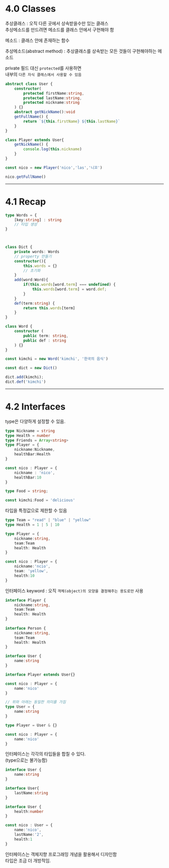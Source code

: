 # 4.0 Classes
추상클래스 : 오직 다른 곳에서 상속받을수만 있는 클래스  
추상메소드를 만드려면 메소드를 클래스 안에서 구현해야 함  

메소드 : 클래스 안에 존재하는 함수  

추상메소드(abstract method) : 추상클래스를 상속받는 모든 것들이 구현해야하는 메소드  

private 필드 대신 `protected`를 사용하면  
내부의 `다른 자식 클래스에서 사용할 수 있음`  

```ts
abstract class User {
    constructor(
        protected firstName:string,
        protected lastName:string,
        protected nickname:string
    ) {}
    abstract getNickName():void
    getFullName() {
        return `${this.firstName} ${this.lastName}`
    }
}

class Player extends User{
    getNickName() {
        console.log(this.nickname)
    }
}

const nico = new Player('nico','las','니꼬')

nico.getFullName()
```

---
# 4.1 Recap  
```ts
type Words = {
    [key:string] : string
    // 타입 생성
}



class Dict {
    private words: Words
    // property 만들기
    constructor(){
        this.words = {}
        // 초기화
    }
    add(word:Word){
        if(this.words[word.term] === undefined) {
            this.words[word.term] = word.def;
        }
    }
    def(term:string) {
        return this.words[term]
    }
}

class Word {
    constructor (
        public term: string,
        public def : string
    ) {}
}

const kimchi = new Word('kimchi', '한국의 음식')

const dict = new Dict()

dict.add(kimchi);
dict.def('kimchi')
```
---
# 4.2 Interfaces

type은 다양하게 설정할 수 있음.
```ts
type Nickname = string
type Health = number
type Friends = Array<string>
type Player = {
    nickname:Nickname,
    healthBar:Health
}

const nico : Player = {
    nickname : 'nico',
    healthBar:10
}

type Food = string;

const kimchi:Food = 'delicious'
```

타입을 특정값으로 제한할 수 있음
```ts
type Team = "read" | "blue" | "yellow"
type Health = 1 | 5 | 10

type Player = {
    nickname:string,
    team:Team
    health: Health
}

const nico : Player = {
    nickname:'ncio',
    team: 'yellow',
    health:10
}
```

인터페이스 keyword : 오직 `객체(object)의 모양을 결정해주는 용도로만` 사용  
```ts
interface Player {
    nickname:string,
    team:Team
    health: Health
}
    
interface Person {
    nickname:string,
    team:Team
    health: Health
}
```

```ts
interface User {
    name:string
}

interface Player extends User{}

const nico : Player = {
    name:'nico'
}

// 위와 아래는 동일한 의미를 가짐
type User = {
    name:string
}

type Player = User & {}

const nico : Player = {
    name:'nico'
}
```
인터페이스는 각각의 타입들을 합칠 수 있다.  
(type으로는 불가능함)  
```ts
interface User {
    name:string
}

interface User{
    lastName:string
}

interface User {
    health:number
}

const nico : User = {
    name:'nico',
    lastName:'2',
    health:1
}
```
인터페이스는 객체지향 프로그래밍 개념을 활용해서 디자인함  
타입은 조금 더 개방적임.  

